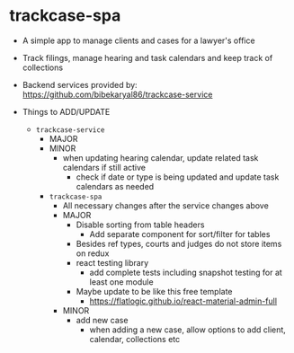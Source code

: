 # trackcase-spa

* A simple app to manage clients and cases for a lawyer's office
* Track filings, manage hearing and task calendars and keep track of collections
* Backend services provided by: https://github.com/bibekaryal86/trackcase-service

* Things to ADD/UPDATE
  * `trackcase-service`
    * MAJOR
    * MINOR
      * when updating hearing calendar, update related task calendars if still active
        * check if date or type is being updated and update task calendars as needed
    * `trackcase-spa`
      * All necessary changes after the service changes above
      * MAJOR
        * Disable sorting from table headers
          * Add separate component for sort/filter for tables
        * Besides ref types, courts and judges do not store items on redux
        * react testing library
          * add complete tests including snapshot testing for at least one module
        * Maybe update to be like this free template
          * https://flatlogic.github.io/react-material-admin-full
      * MINOR
        * add new case
          * when adding a new case, allow options to add client, calendar, collections etc
